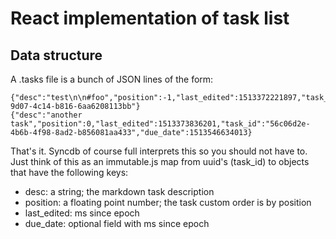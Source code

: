 # React implementation of task list


## Data structure

A .tasks file is a bunch of JSON lines of the form:
```
{"desc":"test\n\n#foo","position":-1,"last_edited":1513372221897,"task_id":"4a6bd1e6-9d07-4c14-b816-6aa6208113bb"}
{"desc":"another task","position":0,"last_edited":1513373836201,"task_id":"56c06d2e-4b6b-4f98-8ad2-b856081aa433","due_date":1513546634013}
```

That's it.  Syncdb of course full interprets this so you should not have to.  Just think of this
as an immutable.js map from uuid's (task_id) to objects that have the following keys:

   - desc: a string; the markdown task description
   - position: a floating point number; the task custom order is by position
   - last_edited: ms since epoch
   - due_date: optional field with ms since epoch


